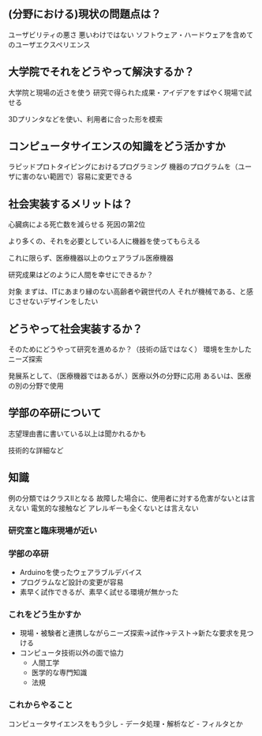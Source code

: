 
## (分野における)現状の問題点は？

ユーザビリティの悪さ
	悪いわけではない
ソフトウェア・ハードウェアを含めてのユーザエクスペリエンス

## 大学院でそれをどうやって解決するか？
大学院と現場の近さを使う
研究で得られた成果・アイデアをすばやく現場で試せる

3Dプリンタなどを使い、利用者に合った形を模索

## コンピュータサイエンスの知識をどう活かすか
ラピッドプロトタイピングにおけるプログラミング
	機器のプログラムを（ユーザに害のない範囲で）容易に変更できる

## 社会実装するメリットは？

心臓病による死亡数を減らせる
	死因の第2位

より多くの、それを必要としている人に機器を使ってもらえる

これに限らず、医療機器以上のウェアラブル医療機器

研究成果はどのように人間を幸せにできるか？

対象
	まずは、ITにあまり縁のない高齢者や親世代の人
	それが機械である、と感じさせないデザインをしたい

## どうやって社会実装するか？
そのためにどうやって研究を進めるか？（技術の話ではなく）
環境を生かしたニーズ探索

発展系として、（医療機器ではあるが、）医療以外の分野に応用
	あるいは、医療の別の分野で使用


## 学部の卒研について
志望理由書に書いている以上は聞かれるかも

技術的な詳細など
## 知識
例の分類ではクラスⅡとなる
	故障した場合に、使用者に対する危害がないとは言えない
		電気的な接触など
		アレルギーも全くないとは言えない

### 研究室と臨床現場が近い

### 学部の卒研
- Arduinoを使ったウェアラブルデバイス
- プログラムなど設計の変更が容易
- 素早く試作できるが、素早く試せる環境が無かった
### これをどう生かすか
- 現場・被験者と連携しながらニーズ探索→試作→テスト→新たな要求を見つける
- コンピュータ技術以外の面で協力
	- 人間工学
	- 医学的な専門知識
	- 法規
### これからやること

コンピュータサイエンスをもう少し
	- データ処理・解析など
		- フィルタとか